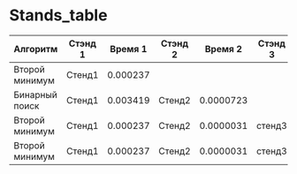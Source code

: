 # Stands_table
|Алгоритм|Стэнд 1|Время 1|Стэнд 2|Время 2|Стэнд 3|Время 3|Стэнд 4|Время 4|Стэнд 5|Время 5|
|-|-|-|-|-|-|-|-|-|-|-|
|Второй минимум|Стенд1|0.000237|||||||||
|Бинарный поиск|Стенд1|0.003419|Стенд2|0.0000723|||||||
|Второй минимум|Стенд1|0.000237|Стенд2|0.0000031|стенд3|0.0000041|стенд4|0.0000041|Стенд5|0.0000035|
|Второй минимум|Стенд1|0.000237|Стенд2|0.0000031|стенд3|0.0000041|стенд4|0.0000041|Стенд5|0.0000035|
